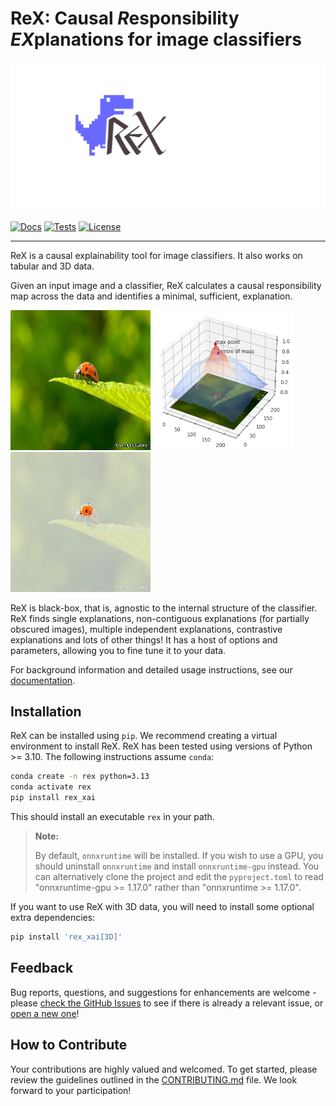 # ReX: Causal *R*esponsibility *EX*planations for image classifiers

![ReX logo with dinosaur](https://raw.githubusercontent.com/ReX-XAI/ReX/main/assets/rex_logo.png "ReX Logo with dinosaur")

<!--- BADGES: START --->

[![Docs](https://readthedocs.org/projects/rex-xai/badge/?version=latest)](https://rex-xai.readthedocs.io/en/latest/)
[![Tests](https://github.com/ReX-XAI/ReX/actions/workflows/test-package-and-comment.yml/badge.svg)](https://github.com/ReX-XAI/ReX/actions/workflows/test-package-and-comment.yml)
[![License](https://img.shields.io/badge/license-MIT-green.svg)](https://github.com/ReX-XAI/ReX.jl/blob/main/LICENSE)

<!--- BADGES: END --->

---

ReX is a causal explainability tool for image classifiers. It also works on tabular and 3D data.

Given an input image and a classifier, ReX calculates a causal responsibility map across the data and identifies a minimal, sufficient, explanation.

![ladybird](https://raw.githubusercontent.com/ReX-XAI/ReX/main/tests/test_data/ladybird.jpg "Original Image") ![responsibility map](https://raw.githubusercontent.com/ReX-XAI/ReX/main/assets/ladybird_rm.png "Responsibility Map") ![minimal explanation](https://raw.githubusercontent.com/ReX-XAI/ReX/main/assets/ladybird_301.png "Explanation")

ReX is black-box, that is, agnostic to the internal structure of the classifier.
ReX finds single explanations, non-contiguous explanations (for partially obscured images), multiple independent explanations, contrastive explanations and lots of other things!
It has a host of options and parameters, allowing you to fine tune it to your data.

For background information and detailed usage instructions, see our [documentation](https://rex-xai.readthedocs.io/en/latest/).

<!--inclusion-marker-start-do-not-remove-->

## Installation

ReX can be installed using `pip`.
We recommend creating a virtual environment to install ReX.
ReX has been tested using versions of Python >= 3.10.
The following instructions assume `conda`:

```bash
conda create -n rex python=3.13
conda activate rex
pip install rex_xai
```

This should install an executable `rex` in your path.

> **Note:**
>
> By default, `onnxruntime` will be installed.
> If you wish to use a GPU, you should uninstall `onnxruntime` and install `onnxruntime-gpu` instead.
> You can alternatively clone the project and edit the `pyproject.toml` to read "onnxruntime-gpu >= 1.17.0" rather than "onnxruntime >= 1.17.0".

If you want to use ReX with 3D data, you will need to install some optional extra dependencies:

```bash
pip install 'rex_xai[3D]'
```

<!--inclusion-marker-end-do-not-remove-->

## Feedback

Bug reports, questions, and suggestions for enhancements are welcome - please [check the GitHub Issues](https://github.com/ReX-XAI/ReX/issues) to see if there is already a relevant issue, or [open a new one](https://github.com/ReX-XAI/ReX/issues/new)!

## How to Contribute

Your contributions are highly valued and welcomed. To get started, please review the guidelines outlined in the [CONTRIBUTING.md](/CONTRIBUTING.md) file. We look forward to your participation!

